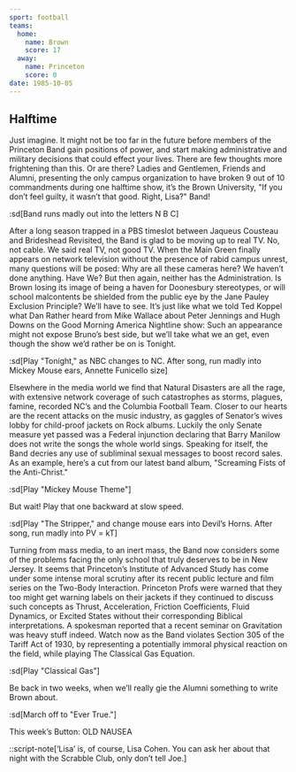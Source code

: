 ```yaml
---
sport: football
teams:
  home:
    name: Brown
    score: 17
  away:
    name: Princeton
    score: 0
date: 1985-10-05
---
```


## Halftime

Just imagine. It might not be too far in the future before members of the Princeton Band gain positions of power, and start making administrative and military decisions that could effect your lives. There are few thoughts more frightening than this. Or are there? Ladies and Gentlemen, Friends and Alumni, presenting the only campus organization to have broken 9 out of 10 commandments during one halftime show, it’s the Brown University, "If you don’t feel guilty, it wasn’t that good. Right, Lisa?" Band!

:sd[Band runs madly out into the letters N B C]

After a long season trapped in a PBS timeslot between Jaqueus Cousteau and Brideshead Revisited, the Band is glad to be moving up to real TV. No, not cable. We said real TV, not good TV. When the Main Green finally appears on network television without the presence of rabid campus unrest, many questions will be posed: Why are all these cameras here? We haven’t done anything. Have We? But then again, neither has the Administration. Is Brown losing its image of being a haven for Doonesbury stereotypes, or will school malcontents be shielded from the public eye by the Jane Pauley Exclusion Principle? We’ll have to see. It’s just like what we told Ted Koppel what Dan Rather heard from Mike Wallace about Peter Jennings and Hugh Downs on the Good Morning America Nightline show: Such an appearance might not expose Bruno’s best side, but we’ll take what we an get, even though the show we’d rather be on is Tonight.

:sd[Play "Tonight," as NBC changes to NC. After song, run madly into Mickey Mouse ears, Annette Funicello size]

Elsewhere in the media world we find that Natural Disasters are all the rage, with extensive network coverage of such catastrophes as storms, plagues, famine, recorded NC’s and the Columbia Football Team. Closer to our hearts are the recent attacks on the music industry, as gaggles of Senator’s wives lobby for child-proof jackets on Rock albums. Luckily the only Senate measure yet passed was a Federal injunction declaring that Barry Manilow does not write the songs the whole world sings. Speaking for itself, the Band decries any use of subliminal sexual messages to boost record sales. As an example, here’s a cut from our latest band album, "Screaming Fists of the Anti-Christ."

:sd[Play "Mickey Mouse Theme"]

But wait! Play that one backward at slow speed.

:sd[Play "The Stripper," and change mouse ears into Devil’s Horns. After song, run madly into PV = kT]

Turning from mass media, to an inert mass, the Band now considers some of the problems facing the only school that truly deserves to be in New Jersey. It seems that Princeton’s Institute of Advanced Study has come under some intense moral scrutiny after its recent public lecture and film series on the Two-Body Interaction. Princeton Profs were warned that they too might get warning labels on their jackets if they continued to discuss such concepts as Thrust, Acceleration, Friction Coefficients, Fluid Dynamics, or Excited States without their corresponding Biblical interpretations. A spokesman reported that a recent seminar on Gravitation was heavy stuff indeed. Watch now as the Band violates Section 305 of the Tariff Act of 1930, by representing a potentially immoral physical reaction on the field, while playing The Classical Gas Equation.

:sd[Play "Classical Gas"]

Be back in two weeks, when we’ll really gie the Alumni something to write Brown about.

:sd[March off to "Ever True."]

This week’s Button: OLD NAUSEA

::script-note[‘Lisa’ is, of course, Lisa Cohen. You can ask her about that night with the Scrabble Club, only don’t tell Joe.]
